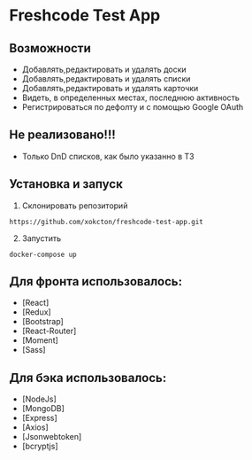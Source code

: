 # Freshcode Test App

## Возможности

- Добавлять,редактировать и удалять доски
- Добавлять,редактировать и удалять списки
- Добавлять,редактировать и удалять карточки
- Видеть, в определенных местах, последнюю активность
- Регистрироваться по дефолту и с помощью Google OAuth

## Не реализовано!!!

- Только DnD списков, как было указанно в ТЗ

## Установка и запуск

1. Склонировать репозиторий

```
https://github.com/xokcton/freshcode-test-app.git
```

2. Запустить

```
docker-compose up
```

## Для фронта использовалось:

- [React]
- [Redux]
- [Bootstrap]
- [React-Router]
- [Moment]
- [Sass]

## Для бэка использовалось:

- [NodeJs]
- [MongoDB]
- [Express]
- [Axios]
- [Jsonwebtoken]
- [bcryptjs]
